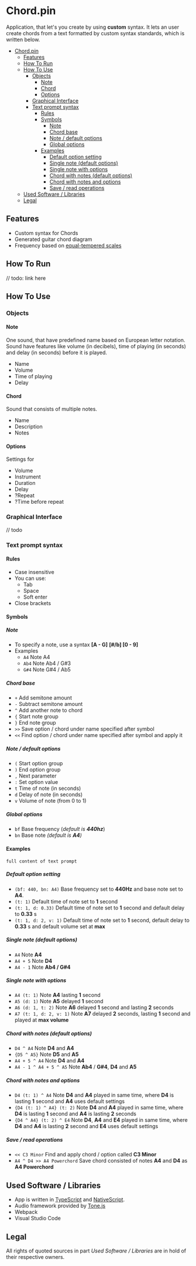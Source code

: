 # Chord.pin

Application, that let's you create by using **custom** syntax. It lets an user create chords from a text formatted by custom syntax standards, which is written below. 

- [Chord.pin](#chordpin)
  - [Features](#features)
  - [How To Run](#how-to-run)
  - [How To Use](#how-to-use)
    - [Objects](#objects)
      - [Note](#note)
      - [Chord](#chord)
      - [Options](#options)
    - [Graphical Interface](#graphical-interface)
    - [Text prompt syntax](#text-prompt-syntax)
      - [Rules](#rules)
      - [Symbols](#symbols)
        - [Note](#note-1)
        - [Chord base](#chord-base)
        - [Note / default options](#note--default-options)
        - [Global options](#global-options)
      - [Examples](#examples)
        - [Default option setting](#default-option-setting)
        - [Single note (default options)](#single-note-default-options)
        - [Single note with options](#single-note-with-options)
        - [Chord with notes (default options)](#chord-with-notes-default-options)
        - [Chord with notes and options](#chord-with-notes-and-options)
        - [Save / read operations](#save--read-operations)
  - [Used Software / Libraries](#used-software--libraries)
  - [Legal](#legal)

## Features

- Custom syntax for Chords
- Generated guitar chord diagram
- Frequency based on [equal-tempered scales](https://pages.mtu.edu/~suits/notefreqs.html)

## How To Run
// todo: link here

## How To Use

### Objects

#### Note

One sound, that have predefined name based on European letter notation. Sound have features like volume (in decibels), time of playing (in seconds) and delay (in seconds) before it is played.

* Name
* Volume
* Time of playing
* Delay

#### Chord

Sound that consists of multiple notes. 

* Name
* Description
* Notes

#### Options

Settings for 

* Volume 
* Instrument
* Duration
* Delay
* ?Repeat
* ?Time before repeat

### Graphical Interface

// todo

### Text prompt syntax

#### Rules

* Case insensitive
* You can use:
  * Tab
  * Space
  * Soft enter
* Close brackets

#### Symbols

##### Note

* To specify a note, use a syntax **[A - G]** **[#/b] [0 - 9]**
* Examples 
  * `A4` 
    Note A4
  * `Ab4` 
    Note Ab4 / G#3
  * `G#4` 
    Note G#4 / Ab5 

  
##### Chord base

* `+` Add semitone amount
* `-` Subtract semitone amount
* `^` Add another note to chord
* `{` Start note group
* `}` End note group
* `>>` Save option / chord under name specified after symbol
* `<<` Find option / chord under name specified after symbol and apply it

##### Note / default options

* `(` Start option group
* `)` End option group
* `,` Next parameter
* `:` Set option value
* `t` Time of note (in seconds)
* `d` Delay of note (in seconds)
* `v` Volume of note (from 0 to 1)

#####  Global options

* `bf` Base frequency (*default is **440hz***)
* `bn` Base note *(default is **A4**)*


#### Examples

`full content of text prompt`

##### Default option setting

* `(bf: 440, bn: A4)`
Base frequency set to **440Hz** and base note set to **A4**.
* `(t: 1)`
Default time of note set to **1** second
* `(t: 1, d: 0.33)`
Default time of note set to **1** second and default delay to **0.33** s
* `(t: 1, d: 2, v: 1)`
Default time of note set to **1** second, default delay to **0.33** s and default volume set at **max**

##### Single note (default options)

* `A4` Note **A4**
* `A4 + 5` Note **D4**
* `A4 - 1` Note **Ab4 / G#4**
 

##### Single note with options

* `A4 (t: 1)` Note **A4** lasting **1** second
* `A5 (d: 1)` Note **A5** delayed **1** second
* `A6 (d: 1, t: 2)` Note **A6** delayed **1** second and lasting **2** seconds
* `A7 (t: 1, d: 2, v: 1)` Note **A7** delayed **2** seconds, lasting **1** second and played at **max volume**

##### Chord with notes (default options)

* `D4 ^ A4` Note **D4** and **A4**
* `{D5 ^ A5}` Note **D5** and **A5**
* `A4 + 5 ^ A4` Note **D4** and **A4**
* `A4 - 1 ^ A4 + 5 ^ A5` Note **Ab4** / **G#4**, **D4** and **A5**

##### Chord with notes and options

* `D4 (t: 1) ^ A4` 
  Note **D4** and **A4** played in same time, where **D4** is lasting **1** second and **A4** uses default settings
* `{D4 (t: 1) ^ A4} (t: 2)` 
  Note **D4** and **A4** played in same time, where **D4** is lasting **1** second and **A4** is lasting **2** seconds
* `{D4 ^ A4} (t: 2) ^ E4` 
  Note **D4**, **A4** and **E4** played in same time, where **D4** and **A4** is lasting **2** second and **E4** uses default settings

##### Save / read operations

* `<< C3 Minor`
  Find and apply chord / option called **C3 Minor**
* `A4 ^ D4 >> A4 Powerchord` 
  Save chord consisted of notes **A4** and **D4** as **A4 Powerchord**

## Used Software / Libraries

* App is written in [TypeScript](https://www.typescriptlang.org/) and [NativeScript](https://www.nativescript.org/). 
* Audio framework provided by [Tone.js](https://tonejs.github.io/)
* Webpack
* Visual Studio Code

## Legal

All rights of quoted sources in part *Used Software / Libraries* are in hold of their respective owners.

